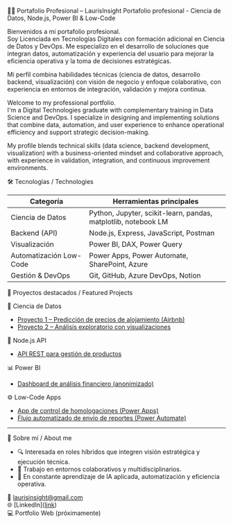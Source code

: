 
 👩‍💻 Portafolio Profesional – LaurisInsight
Portafolio profesional - Ciencia de Datos, Node.js, Power BI &amp; Low-Code

Bienvenidos a mi portafolio profesional.  
Soy Licenciada en Tecnologías Digitales con formación adicional en Ciencia de Datos y DevOps. Me especializo en el desarrollo de soluciones que integran datos, automatización y experiencia del usuario para mejorar la eficiencia operativa y la toma de decisiones estratégicas.

Mi perfil combina habilidades técnicas (ciencia de datos, desarrollo backend, visualización) con visión de negocio y enfoque colaborativo, con experiencia en entornos de integración, validación y mejora continua.



Welcome to my professional portfolio.  
I'm a Digital Technologies graduate with complementary training in Data Science and DevOps. I specialize in designing and implementing solutions that combine data, automation, and user experience to enhance operational efficiency and support strategic decision-making.

My profile blends technical skills (data science, backend development, visualization) with a business-oriented mindset and collaborative approach, with experience in validation, integration, and continuous improvement environments.



 🛠️ Tecnologías / Technologies

| Categoría               | Herramientas principales                                          |
|-------------------------|-------------------------------------------------------------------|
| Ciencia de Datos        | Python, Jupyter, scikit-learn, pandas, matplotlib, notebook LM    |
| Backend (API)           | Node.js, Express, JavaScript, Postman                             |
| Visualización           | Power BI, DAX, Power Query                                        |
| Automatización Low-Code | Power Apps, Power Automate, SharePoint, Azure                     |
| Gestión & DevOps        | Git, GitHub, Azure DevOps, Notion                                 |



 📁 Proyectos destacados / Featured Projects

 🔬 Ciencia de Datos
- [Proyecto 1 – Predicción de precios de alojamiento (Airbnb)]([https://github.com/LaurisInsight/portafolio-laurisinsight/blob/main/Analisis_Exploratorio__airbnb.py])
- [Proyecto 2 – Análisis exploratorio con visualizaciones](link)

 🔧 Node.js API
- [API REST para gestión de productos](link)

 📊 Power BI
- [Dashboard de análisis financiero (anonimizado)](link)

 ⚙️ Low-Code Apps
- [App de control de homologaciones (Power Apps)](link)
- [Flujo automatizado de envío de reportes (Power Automate)](link)

---

 📌 Sobre mí / About me

- 🔍 Interesada en roles híbridos que integren visión estratégica y ejecución técnica.
- 🤝 Trabajo en entornos colaborativos y multidisciplinarios.
- 🌱 En constante aprendizaje de IA aplicada, automatización y eficiencia operativa.

📧 laurisinsight@gmail.com  
🌐 [LinkedIn]([link](https://www.linkedin.com/in/liclauragonzalez ))  
💻 Portfolio Web (próximamente)



